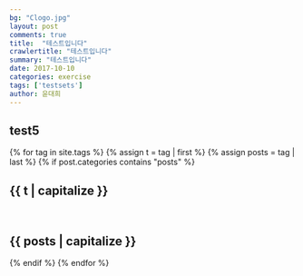 ```yaml
---
bg: "Clogo.jpg"
layout: post
comments: true
title:  "테스트입니다"
crawlertitle: "테스트입니다"
summary: "테스트입니다"
date: 2017-10-10
categories: exercise
tags: ['testsets']
author: 윤대희
---
```


## test5 ##

{% for tag in site.tags %}
  {% assign t = tag | first %}
  {% assign posts = tag | last %}
  {% if post.categories contains "posts" %}

<h2 class="category-key" id="{{ t | downcase }}">{{ t | capitalize }}</h2>

<br>

<h2 class="category-key" id="{{ posts | downcase }}">{{ posts | capitalize }}</h2>

  {% endif %}
{% endfor %}
